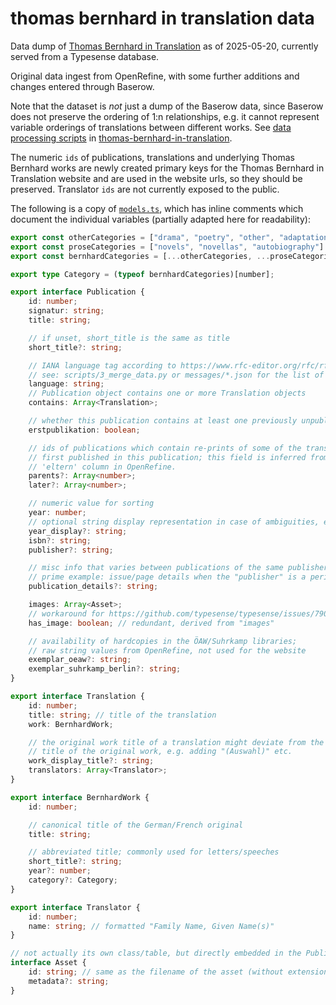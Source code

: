 # thomas bernhard in translation data

Data dump of [Thomas Bernhard in Translation](https://thomas-bernhard-translation.acdh.oeaw.ac.at/en/search) as of 2025-05-20, currently served from a Typesense database.

Original data ingest from OpenRefine, with some further additions and changes entered through Baserow.

Note that the dataset is *not* just a dump of the Baserow data, since Baserow does not preserve the ordering of 1:n relationships, e.g. it cannot represent variable orderings of translations between different works. See [data processing scripts](https://github.com/acdh-oeaw/thomas-bernhard-in-translation/tree/develop/scripts) in [thomas-bernhard-in-translation](https://github.com/acdh-oeaw/thomas-bernhard-in-translation/tree/develop/scripts).

The numeric `ids` of publications, translations and underlying Thomas Bernhard works are newly created primary keys for the Thomas Bernhard in Translation website and are used in the website urls, so they should be preserved. Translator `ids` are not currently exposed to the public.

The following is a copy of [`models.ts`](https://github.com/acdh-oeaw/thomas-bernhard-in-translation/blob/8a15432789cf3f800caff644dc324cb02687d40a/lib/model.ts#L9), which has inline comments which document the individual variables (partially adapted here for readability):

```typescript
export const otherCategories = ["drama", "poetry", "other", "adaptations"] as const;
export const proseCategories = ["novels", "novellas", "autobiography"] as const;
export const bernhardCategories = [...otherCategories, ...proseCategories] as const;

export type Category = (typeof bernhardCategories)[number];

export interface Publication {
	id: number;
	signatur: string;
	title: string;

	// if unset, short_title is the same as title
	short_title?: string;

	// IANA language tag according to https://www.rfc-editor.org/rfc/rfc5646.html
	// see: scripts/3_merge_data.py or messages/*.json for the list of codes used
	language: string;
	// Publication object contains one or more Translation objects
	contains: Array<Translation>;

	// whether this publication contains at least one previously unpublished translation
	erstpublikation: boolean;

	// ids of publications which contain re-prints of some of the translations
	// first published in this publication; this field is inferred from the
	// 'eltern' column in OpenRefine.
	parents?: Array<number>;
	later?: Array<number>;

	// numeric value for sorting
	year: number;
	// optional string display representation in case of ambiguities, e.g. "1984/85", "1989?"
	year_display?: string;
	isbn?: string;
	publisher?: string;

	// misc info that varies between publications of the same publisher
	// prime example: issue/page details when the "publisher" is a periodical/magazine
	publication_details?: string;

	images: Array<Asset>;
	// workaround for https://github.com/typesense/typesense/issues/790
	has_image: boolean; // redundant, derived from "images"

	// availability of hardcopies in the ÖAW/Suhrkamp libraries;
	// raw string values from OpenRefine, not used for the website
	exemplar_oeaw?: string;
	exemplar_suhrkamp_berlin?: string;
}

export interface Translation {
	id: number;
	title: string; // title of the translation
	work: BernhardWork;

	// the original work title of a translation might deviate from the canonical
	// title of the original work, e.g. adding "(Auswahl)" etc.
	work_display_title?: string;
	translators: Array<Translator>;
}

export interface BernhardWork {
	id: number;

	// canonical title of the German/French original
	title: string;

	// abbreviated title; commonly used for letters/speeches
	short_title?: string;
	year?: number;
	category?: Category;
}

export interface Translator {
	id: number;
	name: string; // formatted "Family Name, Given Name(s)"
}

// not actually its own class/table, but directly embedded in the Publication object
interface Asset {
	id: string; // same as the filename of the asset (without extension, which is .jpg)
	metadata?: string;
}
```
